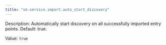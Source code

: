 ```yaml
---
title: "sm.service.import.auto_start_discovery"
---
```


Description: Automatically start discovery on all successfully imported entry points. Default: true.

Value: `true`